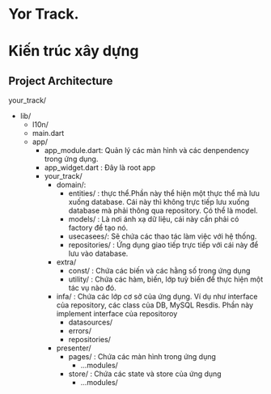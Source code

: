# Yor Track.

# Kiến trúc xây dựng 
## Project Architecture

your_track/
- lib/
    - l10n/
    - main.dart
    - app/
        - app_module.dart: Quản lý các màn hình và các denpendency trong ứng dụng. 
        - app_widget.dart : Đây là root app
        - your_track/
            - domain/: 
                - entities/ : thực thể.Phần này thể hiện một thực thể mà lưu xuống database. Cái này thì không trực tiếp lưu xuống database mà phải thông qua repository. Có thể là model.
                - models/ : Là nơi ánh xạ dữ liệu, cái này cần phải có factory để tạo nó.
                - usecasees/: Sẽ chứa các thao tác làm việc với hệ thống.
                - repositories/ : Ứng dụng giao tiếp trực tiếp với cái này để lưu vào database.
            - extra/
                - const/ : Chứa các biến và các hằng số trong ứng dụng
                - utility/ : Chứa các hàm, biến, lớp tuỳ biến để thực hiện một tác vụ nào đó. 
            - infa/ : Chứa các lớp cơ sở của ứng dụng. Ví dụ như interface của repository, các class của DB, MySQL Resdis. Phần này implement interface của repositoroy
                - datasources/
                - errors/
                - repositories/
            - presenter/
                - pages/ : Chứa các màn hình trong ứng dụng
                    - ...modules/
                - store/ : Chứa các state và store của ứng dụng
                    - ...modules/


    

